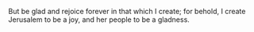But be glad and rejoice forever in that which I create; for behold, I create Jerusalem to be a joy, and her people to be a gladness.
